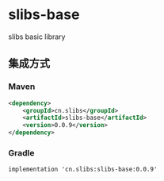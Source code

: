 # slibs-base
slibs basic library


## 集成方式
### Maven
```xml
<dependency>
    <groupId>cn.slibs</groupId>
    <artifactId>slibs-base</artifactId>
    <version>0.0.9</version>
</dependency>
```

### Gradle
```
implementation 'cn.slibs:slibs-base:0.0.9'
```


